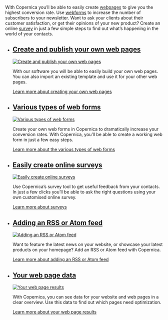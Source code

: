With Copernica you’ll be able to easily create
[webpages](https://www.copernica.com/en/features/web-pages/create-and-publish-your-own-web-pages "Create your own web pages") to
give you the highest conversion rate. Use
[webforms](https://www.copernica.com/en/features/web-pages/various-types-of-web-forms "Various types of web forms")
to increase the number of subscribers to your newsletter. Want to ask
your clients about their customer satisfaction, or get their opinions of
your new product? Create an online
[survey](https://www.copernica.com/en/features/web-pages/create-your-own-survey "Surveys")
in just a few simple steps to find out what’s happening in the world of
your contacts.

-   [Create and publish your own web pages](./create-and-publish-your-own-web-pages.en.md "Create and publish your own web pages")
    ---------------------------------------------------------------------------------------------------------------------------------------------------------------------

    [![Create and publish your own web
    pages](images/en-websites-01-thumb.png "Create and publish your own web pages")](./create-and-publish-your-own-web-pages)

    With our software you will be able to easily build your own web
    pages. You can also import an existing template and use it for your
    other web pages.

    [Learn more about creating your own web
    pages](./create-and-publish-your-own-web-pages.en.md "Create and publish your own web pages")

-   [Various types of web forms](./various-types-of-web-forms.en.md "Different types of web forms")
    --------------------------------------------------------------------------------------------------------------------------------------

    [![Various types of web
    forms](images/en-websites-02-thumb.png "Different types of web forms")](./various-types-of-web-forms)

    Create your own web forms in Copernica to dramatically increase your
    conversion rates. With Copernica, you’ll be able to create a working
    web form in just a few easy steps.

    [Learn more about the various types of web
    forms](./various-types-of-web-forms.en.md "Various types of web forms")

-   [Easily create online surveys](./create-your-own-survey.en.md "Easily create online surveys")
    ------------------------------------------------------------------------------------------------------------------------------------

    [![Easily create online
    surveys](images/en-websites-03-thumb.png "Easily create online surveys")](./create-your-own-survey)

    Use Copernica’s survey tool to get useful feedback from your
    contacts. In just a few clicks you’ll be able to ask the right
    questions using your own customised online survey.

    [Learn more about
    surveys](./create-your-own-survey.en.md "Easily create online surveys")

-   [Adding an RSS or Atom feed](./rss-or-atom-feeds.en.md "Adding an RSS or Atom feed")
    --------------------------------------------------------------------------------------------------------------------------

    [![Adding an RSS or Atom
    feed](images/en-websites-04-thumb.png "Adding an RSS or Atom feed")](./rss-or-atom-feed)

    Want to feature the latest news on your website, or showcase your
    latest products on your homepage? Add an RSS or Atom feed with
    Copernica.

    [Learn more about adding an RSS or Atom
    feed](./rss-or-atom-feed.en.md "Adding an RSS or Atom feed")

-   [Your web page data](./your-web-page-results.en.md "More about your web page results")
    -----------------------------------------------------------------------------------------------------------------------------

    [![Your web page
    results](images/en-websites-05-thumb.png "More about your web page results")](./your-web-page-results)

    With Copernica, you can see data for your website and web pages in a
    clear overview. Use this data to find out which pages need
    optimization.

    [Learn more about your web page
    results](./your-web-page-results.en.md "More about your web page results")


